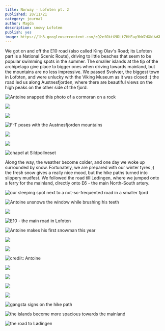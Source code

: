 ```yaml
---
title: Norway - Lofoten pt. 2
published: 20/11/21
category: journal
author: Magda
description: snowy Lofoten
publish: yes
image: https://lh3.googleusercontent.com/zQ2efOktX9DLtZHHEay3hW7dXkUwKNhjMl-5paBTrB5WxRcel5RY8NsNdzsEpKsTwntZH66V-5jDFkahlqvFM_C9xocIoHROe5j4VzvveviWI-VsCYGZSj8KFjFgaUapqvRFYCup_bP5NawhCRLp_sKwyFKqob2JN4dC1_zQ93JeXtgb5T0hXFO3bVHC2Tvnm_sHdRIqEIY6mTdmmtqqSvzlHzbuaQ_fgjSS4stbMmQHReb1FS9aYhd3aW-xWA2ijS4kD1I6Ava8V8p7Js38u82BfhcKrclmCqARf6QuBd3aJ2Mw1g5qNn3t1__Y933JCZvUqHc3zhgRP6lXzDIAXLGoI5zb4tuIFXAydlsXKgSqB1_XDYI5Tra2DvnIkXA3UHniCdNL1OYJMml62yWdB23aZbEUsUN2VX5MN6YY-eEiOX14wEoYOyFsOzLoLHbHxJu7g37PqaPTq4mk4Sc5rX3wrBTj17W86vSBwsiCfpEfsHSXzKpytipE-BvfJ9b6X_jhuS7NRzsPqcF0maoXB_NHh7ushcmJ8tOY3rwfniP6fyLcJrYWJkx4uHI_Q1L-BramYFzFEa-JVUWw0KvyjKktboN_njr2noaeop9tx5LRK6mU0xEeC8y5h0JH0DxE4ORyGTLzwPRJNnjF7y_vGf0ufxnmgh_E0poPcN83N4MV-hGdKzSGzeMYYSGj-szAJPa631lUv4xad9GrnbRrLTbIqVpSzPQmGiPETiDHtlneL1e10yiGaBQNzhUXsaXhZoJ0_nAUDNNdBd61=w1500-h1000-no
---
```


We got on and off the E10 road (also called King Olav's Road; its Lofoten part is a National Scenic Route), driving to little beaches that seem to be popular swimming spots in the summer. The smaller islands at the tip of the archipelago give place to bigger ones when driving towards mainland, but the mountains are no less impressive. We passed Svolvær, the biggest town in Lofoten, and were unlucky with the Viking Museum as it was closed :( the road led us along Austnesfjorden, where there are beautiful views on the high peaks on the other side of the fjord. 

![Antoine snapped this photo of a cormoran on a rock](https://lh3.googleusercontent.com/0ctlhSOSV_Z8nttTKTBd1y5JETidxPvIYeJO_T6SmnJgbIo2n1SJQMHbkIQ57vZ2cKyh-NI4QSwCDQTiP097AkT7cDNtqeFKIJHCMks1jukgwA5amVhmAuG4kdHHEewtIm-pKHgJ7erMDOJfp9f2GAozJI-y07qF1qlkHp-cR_bETH29hqeEYIX4W2Lr1CRH4CWDjxZE0WCsPyfhZ0E9Tlt3D0RDPjKU3gzwqfQPaXBjiEKput-GQthMJyj0TylCMM9lfaF2Q7DH4RKWqujGflcx7UOCIhI3V-2HqTqCdRI6-8sUE8Z2ruMx2k81Q8NMHoERu-bu9qZyGWoJUUxscElESP5-tqmqH7qEJQmqlVM_eZqClyGjMZ2rx4JUnKOcS9_mLqANvcWlSVPhMTO0PCY5ZWJ-pdxAMli617Ngxqun1OcR74-UowfFkJMrb4_vHg3oBselq6z-sqjytEapN4OH8px826JyVumibFWlm9AxKhPHCse4BKoCU6RwBSXb3J_ojMQionIa6T3ew38x78KBcH-qmnZxCp7P5asphiLqf8hMTpelaASK_H5Xz9y5d7dFh35o5PHWnvyji-Go1tMZzU4GWc5_jNoroWwAVnCFBROkDk56rCoXU_MuKTE1yBw3XTRKsvnjdCZsFEIznNcLOd2ubcEM4gjJJ0Wy7-jONXN_kR4Xqa20LyC0P-OO_dP_RmGhJX6jvXKDCsnyMm8KyT2RVJGQI-EiVGqeyL5iGloDIf2BnkRJY_yjuGN8hTPztlJngbbsfERv=w1500-h1000-no)

![](https://lh3.googleusercontent.com/rOPzflWZRhk9jrw5JSW9twtPThvRYCphuAFgJ_V9TCQgaO8IffOfHy2JvY3Ml0n4Zk4EDap7dzpm4Qqkw4nlAI_HhZMv5TUq2q19zDlh1YVQakOAbhf1Qjdn2ecXZiC-DdgstbrkrH-dxhNi9NA4vY9_o1wCEeZjP6jwzpYfBKq2JWUAlyq6U3z7qcAM9xy0KKejgkfEGR-avQENxOuG85nK7jzz0VWhb88HSaP6K5a11kHRqZY3hj5W-9w77l9k6OfCpLYR5OHtCJSHlFYEuFjMzIyrxU-ybijJ592_EkJfAHB8S3plKzVP6hou0MwTChEHMK4WYro3S1mP-mR-4VfFGNoJTyP8lAzjy94AqbPoWsNx4v2O5-67qB1vD1YQCmgiuJqwvalugysXAk6uMFpTLhwtjGZuRgbMTqrLxJsOzg2-vw1wZzYQWm21aULsTAafYeHQdATCDLzOs-xLDajKx4wARI1f4tEwU5wCrOT860mWi9IS8iKRYf1pss_-KIzvuCoi12YR_UBF-r02xSBNsVysPd3JAPgJb5ebNDjeXrYSt2PcU3JJBgnDbApRFvwxSA9ywpnFKqiZTfKkjM6HOJsZrlpaB1G99Kmm8CgG1TREY0AFUwz32rr7qydjgK3ssFxoshv8xT-w8DF8x_HndJU4aJHV2VkGagDTiI4oMYkwHLs2zAN-_1YphKjsrUXNJvsagPH5C3j39Eb2aYDGmBdHgM5jtfnYRHENU4vZEddWO-WyLVL8tOvqKLCIvzrkoFU7Z4hE_TxA=w1500-h1000-no)

![](https://lh3.googleusercontent.com/ScAxU1Bqg65jhPJf1xDBlE4gEEgRWIofoH_sG3HvDnQzqsUcjXImO5qymF4jdR_vpvzgW_OXJzd4Gx9S2ZqKaFQcYZCO_9yHdeaR1Y1DOgnn31sssVTZrjSgKyaDuZFiTsF2aLq3pPFkqgyfY-A1khiWbgQELGj2hO3TBPcTPOZXv_EdL2g1Js4ZErULpxLgc10ve_2dPxa8HtwREy-r-QVwS77vExMVaqEofxuR_0GPKANnZcM9n3FC9IukWR6STA8tPYzg2AVj6m_6Tflj_i2tkIQrObl5HufazDfDIMivUHwuVhJsEgV5Rd1h7d0RIe-di-s0ikyh9hzAhxRVOfR-cH7QoFOoR5SGSFQS_Ir8xybr68Dpn2916NAyRrmRJFRPAN6GpaEe7v8vZsdOVzywrkoFWxkpT4XfG2ABPRfc5khDrWsleixPUfgOSsmJ9CziA3voVU4L1UClLnJO4swnKctamA-zOuX9Us5Ja9SAjWCSb6b1pYokSvTHoZyl9V0s3ZLzqZssR2VRFkpFjnSxmjPIjsGkYkNdAAg00-WQIwl-6vNw-8_YVeVDOGtns0NTIP5QXNl-SGnhWsI2ylMNy2jPeII1HlnH0Nx8XGA3d_3GiW3ZZlQSbYhWDJi-_FBYOa1bYI9lXr1KGJ57nOmqXRgG-zsD7V84BY4Cr62xXCNQAuvYh7hG-rjE2RaVizBxWJHtF60EyeZZC3Sw3XUiteH_P6ImlEEzv5X9IMQRAfQIeNgjsFM5JUJVAjJ2-_odfBXkHhWLI2PO=w1500-h1000-no)

![F-T poses with the Austnesfjorden mountains](https://lh3.googleusercontent.com/fm8V4LjivhNp0d2fjPMdgSx4WyO7wKLv-MAZJ3VDL80hbkOYBgXZCzeKcAdua7K7CaX1LYL1pZNlvkZo8uEOZWYUA8fct5iLc_GkjrzrrjPSId3QgfZ3OxzeIQgyoeNd8i7a5fF98Sy15FbBRL7DNSDr5UCWMLG_ThziWvZ_ih1XcGwYUeUeaq5JHInz_zWExVE6mNtCotgnweYJVi-RDMRDbee4uz4lgiNEazB57au7yiXTxvlhqORsV0aeLxugkN6_oKMLsy9I0-J4-uYTPsVDFNfRQ_1PHEjDIbfndTjcbIsjQlj-GrPg-lk95NTMVHBzNGfqfNDMykNJSsSzieEPUaFrZn7jr1PC58wfZ2sMEjB6A-bCWfncOlBIUayB7VTIz2mkdLra47xxTGM_05xBg41idEdmNLxEZf24PLeZMNYItcg4KjY4cKl7YujR1we3fwZ-xXl-2fAjItd1M8j0dVqsbYXfoG_JP9imwkuI6NSrA-BKP5duZ2mlD4EyvG95OmRGb14gCz8bWqIWSxpOB_KTwqAPkXuUD8XALwHCbgBuDiXAC5PI2eBnqASnC5rsS_Ycsoe5dLg5fi4tAkOjpswIALEeC3bT8mmRJdqREX1TgFjkl76HjRWGF9Hv4x-mE7nBSM0gqNbm4zzWh2KgN4FwqnP5zwXx7Xe5R9JsDljaijebnUd1RdSR1p-PZndYDMPfLFR8cn21Cr8WMfaSx4NJQQRhJ6-OnuO1yF-54N4GpOwsyQq70sB5Vcn6Irt9-DQMFW44H48P=w1500-h1000-no)

![](https://lh3.googleusercontent.com/4BHv7o0ts1-jXT40R_XSft2cnuvzkaGPuprJwAmVpWN8mh8Ez0gE0GlLHZTALu64bm_TzrtmU9alrKXGMyoyvsSwkW_PbZj6xy4FZaZxZxC19_6LsMAI8YDVy7lqWZZNZL70VrOfdEmKRhY4rsmASLJeZ-3ntJW06o0eBk20g-Js8JdQN_Gf2YjLae1TV6FYpYfFWp0RWZ8PkjPRq7x5wADM0qAHB3y-WTPe0arkQf-EQiLUTPChS55rLmy2-wGGfPqj2LViPtadWHW-32q_-ddtDw8UzVD9Vpvm3V4gKM7VtQ4_alg-UljChSECXCdMU2YT69ulQNtVuCN7M9AvdMqbvgfr5Ax2pL_g2RGgX9FnKKhpSF3doSMtb_tnSLpMUzb6L6HhWahupILzNHWoOkffb163loMImAHjxksin5JN1blW-w1iN8YPlRlFWX7fssExgODYWMWHASf25eEAkSXd8-YQ9j3pNQAaP3PPrVO2iUNv7yhwXJ3tAS6TUUlPOxgLXXs8j77Od2tezXuJ6bH-ompbhLwUOfMDbLxIL5-ahSWMEoxc4iG748gfULLKfST65e25YttHG3Dlu7s0loivQV-aWMq6CsnyEAV4eZzFAmq6Sg9YsqLC7AE2tGV09Rb2ej5eJUg8DmAvoyBz7hzBr-r5G6mZ1yQ0Fk_GvPGL9p7Ydey5-f3y_SyIed4XjApzv-vuxBSNotCxNQlIAdo0nROYqYhXj15Phrk2iSSiL_Zots4GybOgyVDdQ1M10W44iDWH50ywcKNk=w1500-h1000-no)

![](https://lh3.googleusercontent.com/tVZbN5LLR6GzRl9VWmJY2p0nDH5Da4SH-eJaIFRClLN9_nmJruqFIVzEW0cU-lCF3yNti7xelHekkU4bKMg7ffV1TwjYgs9h4oEgV5sjCjg2lbdDfWRI5D7M6fm1aW07piMKUvlEZcTLux__jmw1rnxoPEpkcZxyjLfB7KSJvmszOAPBks0T6yckG3JtP9GUNxOF2OJQ8zoO8dNTOBKN2OqzzLyjnT-8NfoZ7jP4dQg65oPBdmx7oWu7a8vXDdZMOO9X5eKpFetfw6wpQFsww2CAaiE20X7fV0JlpSrzBfZl57pH268ZEFGFOrDCMhdha-JUshXnfsQuOGYqOHpnSCt4TO9WycfpwuKbNhld0rB_c5nBbwLpLfTi6x-RoQCu_LydBOmqzBVvJ6l2f1tJpDf1YcN3gQTyD5SY5N65byWsfQy6-jpNSojXkzWu7QYxJvk7DZ9tZlyUdSWMn6zeDhtaN4N7zbbM3tP5ezI4fQCCZNK1pkC0TTHmBQyMEsDfPvYS03_FSh8rdy3XRuwi9MOEGiqgVD8zvbPJe61o1LoimcjxyQVUe451CDI3XOcWLcaj2jLyeECHp6I2QZeHIvylP6MhyMAtFeQ7tGhGIq0y2X2YGDGrfn7G_BMgHxCEF6chCfVXhSolaYZ_vmKupqEY0SZxybFOzeKj6Vu533VMXKgD7sQTWhEaz7ZWsgFSuYnLgVqr5JDt55a1IT6juCZ8_hEKzdcPBN4nh5xItSYFTjaMogv1FQ6wMCAOcAUc2yBlx45qmtz21Ktp=w1500-h1000-no)

![chapel at Sildpollneset](https://lh3.googleusercontent.com/DSlhn9ZODqakpQeFmw8x9e6ZNciAWFPvpQV0eN7OUwynvvyKFoXCofD50IbC1VnDjGL4tb1TU6UYeH1Mzwf7zXiQBNXE5QgXfY0tQjshyZYH3L_GSn06s1CTf5sgBKj4TQSjWj1-qFP9ej-YRYN1ddj_LOt6ZyZkEgWD4RRemgHBLcr9FPIsrwMlMYHHOsZW9XEnDG1mRc12VJ_J7cjV263bS5mHlBema6xy-kEEDOEbXQSAXR3rL2fsftSz7R7QWW4hbumTj1UyBUPcCf5Wpu55LzXBe29n-S9IX_iUYdHM6TicCwYLfz_a4mqlJDwuZkKzd9ZlKR6RLtNyt33pIWQkdK4LrHuYHfuapUa6-3BfUkTRuUJ8CceWC5TwJ3H-8PQAPdzdCj_GS2WXgL1Sl7VioeqPHBHdk1cGUFkOODAaLWzn38NwhFD72-bWjBj4BTT9AQoi6lGQsWmR5_xpSvpommEhR1yDJBBNF707y7nphlC8r7n66Pv45IaeCXbv030jbh6YbSSLk3BCCKYgQBeg69fjbPgrjFz6exVzZ3PuIn5D30ZXlpBYm2IKhsUQVG_c6LJuYsOoyErc3B2pX3-PmLcG8XltL65yxsUdO6a1uPUuUtUaZ1Hb5-TPO0gG8fuXwjXfYZkupTxQ9PcihOdd_7r60nslzjHr3-4MS7CzxiPv7vnPuETkf2QjFx3r5NC2ea-87ZmGnF9m4aDaCqBkroS1SEmSTlPcrccoC4nCO0SSZ3R5fDHcBEXhbgVpjdJqbSFv_7jkIZNy=w6000-h4000-no)

Along the way, the weather become colder, and one day we woke up surrounded by snow. Fortunately, we are prepared with our winter tyres ;) the fresh snow gives a really nice mood, but the hike paths turned into slippery mudfest. We followed the road till Lødingen, where we jumped onto a ferry for the mainland, directly onto E6 - the main North-South artery.

![our sleeping spot next to a not-so-frequented road in a smaller fjord](https://lh3.googleusercontent.com/hapyMExiQUNo_e3azlmXxXgZqiQNCAwZQ62ILUbefNlR3kcukiENFMhTunsQIrJOe4Fuzmx1Bl0n4wrN6GQCjy2GMaX4BmGW9abFNurKLPuXyCw7BlJf-BLiHuP5dMxnA30WGwyIrX-EUye3Hn7Z7R4dqaCO1I82WNZCccjHf57jVsiftHzsKJJK-GKMxXKjtGf0F8Y0INbB3wW7dWbIgze5faVmnJe-OducaTG-196owHFRSF0Suxdoim85gYRdCa_CWwpxFpzsLx-3zyazNIyVZL792WhSqoJI60gyjBR13RUxkNlQUhxDwxwYiyuz2a60BRWNScRztSDGBnOXzQQhIL2eYRdzbURnkS5z1B3hnQywJQpXIOwQDfh7hbYbLugHXZ0kSYwnlCpqGsB99TvEEIcVEi-ySkcVsMiNAApG5BtOWO5l2227yxTocwpKFxYZsUsNJ_ywZxbqIJe_sM6Y_axa0aejj3vLKoD7m_oyAkdPUDZG1Cd9kbfRIi9McsNx6YvWLkWukfU-c34e78GjSVMfoci4KNPuxbjWMC-m659pxAIuRcQp5pofnnxxqBQfpd4YCyQvtIvffAuHVe3l8hKfjFXxmMDnUiL95jmhJ3RGgL4fsA-T-xf3fyDS6PBiR5lvWiRjY0CluXCw_Yhex8pZC3eIMyON3kvfkblb3bnc0pl6RqPNUsdeXrpTXdcl0FscNcF2JwwluM0ZMVdq93JDedzSwzsh8ng3FV7M1l3iM16BgBHQNqk93y1Iml_MZY7WW80PL0M5=w1500-h1000-no)

![Antoine unsnows the window while brushing his teeth](https://lh3.googleusercontent.com/jzeQubCaEzuY0ErqH4qXGF-sL4xCS7aLd2lIA1fSQK8OtMBzEjJJLY2dQcpDSRwFdv7suqn7pGkZGirK-EXfagjfnglRmionLjqPE8Pn2K99_B3vhjd57I9q4YrpgOE5hw5ayDWWrWqrgR4B4H3Jf7eM2hLpAs1oHZrbsxrA5tXK4o6fb5xa_ZsS_j3OtooUYoVv34e-ZBhEt2j4kFRYmu9oqZpDgUncZIaKXOeDT5wNqQjiR8xbfiniJcZ_Rs0AhW6A6X7a_XF456U3t5Q85mCTBC1x1JsPCx6VtXSubjSiuOGzLVvsChdytNCkihAw4Axi29mMs6T4JfFONfRtjUBDDXbp09J5R-xiySmOh4VRtoEL7pok3q-s93uJ2bKUr6ZCKLh8ZNd2_g3RiSVFil38uG7uZmEqbRlhKl_xWA9l8AU23p8FcZ9SmPxjAklNcin_GbpPgfsnT0trTTWOMPA7h0yVfF2lzm6gfur3F5UbDLJaKqIMsGq9IlKS9iAYsUjRL-RA1V7PsZN07CJ6V3bpp9_n2Hp-vMAvhaYYrPydNfx2w7wKqGmh-uQ_lckVt_KCaNQAkhF_l_BXtsKvToFrihIHZM82GXgbLD2Os_NyHaUNT_NtObxdqSZesk4ovoiFMaxSyCrCIjZKPwZc-BlJEK6xHYiNnZ53ocGHTkn__BdDdPyMIOVPPzk9BMbkk2Ue70NgXi_o2MYsB6CAb-W7vREqrMvV4ECMGH0Shkws06b9q03gYYoxBPXvkL4MpywCJl7KEXE0LsAT=w1500-h1000-no)

![](https://lh3.googleusercontent.com/tMDImHlT6vfsH0Rz1w0LaImiUyLCTFuaAwbhoBnJW1-aCXIV-cKdK3auoi1-g7F9ajMLQJzg1wC0ZjqNG8LufAorkolfT4EffRvEf2pmJY1QQW4ge51SKvSfAgH4I5BqywsKGS_fx_Lx2cbv3ZlUzuNAiOpVmRND3NJ18OIQnr8lNYrU-h7yBrtOeJ_sF9H3DLaa4vohBa46F3i49TL5lB-5ztKiXoNt2sruno47LFi8SviQ0vDh6bHmo8V5D6TJ9pUrGi7EMc0_308TcENf7IqOzv_S2_xl64OcTpSKocmnGAYUF1iU2t91r1yhseSFgrM9NhW8RIomZfRh3zRNvehujk3NjRue_K16u6iiXAS9SaqLjDqqr75rYS20x6-h9XhDS0-0-ln8B2MNrix4WSezADiEh7U54xNPx05fh3AaxOZXHRR9YG0rTUEEmKB3tFcsuxTML_Cr_LAtPyFzTRp2MoEvlYtcvThF5AtJoCaxP7bxXl04NJPXXaC4Qb5NF7Qi8701CusK-d8-WbpspH766edbR2VfsNgnAhTlCeUxaeQTAmwX9OI1DIKd621SEATpuOu7QGaSO3l5S5tsYBx0AQGzL5pGq1ppiu5WZreZn3lcnlKMGeFA4q6raYxdZVcgtX2Zi-O0MJTbsWcjb_CVMHszocJTE_y-xf_wlDJ1JioyZYockeLsdlQj63c7zjByXw2y27O1P12oBVgcDKADC9OwBZj-KszJKdMeGIN3seVDHGqb32RJ88qjYn3Qc-PqhtcD13ztdpx9=w1500-h1000-no)

![E10 - the main road in Lofoten](https://lh3.googleusercontent.com/zQ2efOktX9DLtZHHEay3hW7dXkUwKNhjMl-5paBTrB5WxRcel5RY8NsNdzsEpKsTwntZH66V-5jDFkahlqvFM_C9xocIoHROe5j4VzvveviWI-VsCYGZSj8KFjFgaUapqvRFYCup_bP5NawhCRLp_sKwyFKqob2JN4dC1_zQ93JeXtgb5T0hXFO3bVHC2Tvnm_sHdRIqEIY6mTdmmtqqSvzlHzbuaQ_fgjSS4stbMmQHReb1FS9aYhd3aW-xWA2ijS4kD1I6Ava8V8p7Js38u82BfhcKrclmCqARf6QuBd3aJ2Mw1g5qNn3t1__Y933JCZvUqHc3zhgRP6lXzDIAXLGoI5zb4tuIFXAydlsXKgSqB1_XDYI5Tra2DvnIkXA3UHniCdNL1OYJMml62yWdB23aZbEUsUN2VX5MN6YY-eEiOX14wEoYOyFsOzLoLHbHxJu7g37PqaPTq4mk4Sc5rX3wrBTj17W86vSBwsiCfpEfsHSXzKpytipE-BvfJ9b6X_jhuS7NRzsPqcF0maoXB_NHh7ushcmJ8tOY3rwfniP6fyLcJrYWJkx4uHI_Q1L-BramYFzFEa-JVUWw0KvyjKktboN_njr2noaeop9tx5LRK6mU0xEeC8y5h0JH0DxE4ORyGTLzwPRJNnjF7y_vGf0ufxnmgh_E0poPcN83N4MV-hGdKzSGzeMYYSGj-szAJPa631lUv4xad9GrnbRrLTbIqVpSzPQmGiPETiDHtlneL1e10yiGaBQNzhUXsaXhZoJ0_nAUDNNdBd61=w1500-h1000-no)

![Antoine makes his first snowman this year](https://lh3.googleusercontent.com/0d__uq_bul0-Ef1lH1s3GZbCnXpK9aarphsYE8wmJ2tIKooi0bAIt7XmC364KFsywRz0_EyysL2CurzfUQiwPInSH6pCu8OPqhYoBKPqEhppEGZNEMJijZ8lcFLQNWF1ug-s9e1BrwNj3MnU_01En6QtOY_7uL3UKsQVlUGtro5j42WmzrsMC2n3XjjBe39Yv8n3rh4f2U99hvQfKjoQ0jQBwjYxFiZaC-hMTSo8FAYq282DdMYztXOp_I84N9DIyZJLa1RTN-PhZWRuWIfFmRLkGuqYGrL6OcLJzzB2mSa5KzxZ276BXneh_qjWJ0IcBmV8O6eFRJzWc1IulB82RQszrf8Zw2XYuXytEdeeSwJfSoDDLsrwwQQ5ckgcqjftC3YAj7LEIH8VlDGhfAsTdtJCBx1Co8zibSMoCQRx-OzhVqfWqP59K9glKgHZmTKltq6XWB_zDi9kzU7FNzOWEcHcx7TAraaqqmze2atkEFUj_H2nzdR7cWPJJZDHUP3zMmV2-s3Dw494aygUssliVGMfm1_5AcgvIcCeHmsyuhFEfyi1OXbMEDAXUZ0qUzSVMmi_gl5Ri7Oa-e1PPTln3xiVr0YBq9pMek3f2UEIuZnEUn3VXyFX4QtsXe4ShLOaNgpk9DtTa_Jm7dzy6d0jDDF_VXbB0aJBPygFoPxLXtBH3VMv73WE3qKdeNZgVSG-rvg886STFHc3TLZBCRnBuSWhMvo3sijKQcUK8eEgNs3T-YWtOwAYD7_AcVl9a6XbimWdfvB9T_K9fjGJ=w1500-h1000-no)

![](https://lh3.googleusercontent.com/fKZyhAD54926ba8JnNsLYfkKSOfm5sw-Te22GQcyBBpJRHm1JYBGGt6cXVDaMW9GTcEIftslNAGUlufbaD5PYS6OliKZQ9iCDEdZkfY7Mp7PqeVxNm0wU8DM0GlsnQC0iJOagEYKTZlq_7DLCORnfrNKhr6xXldTdISz6DqeDu0rYw36D74zA6Ol8MXkxBBXVNNWeYs-VY9Fpj0ZUW9Y6szB88jVcBl_kWgtvfYoMOFLY-ajShTj5OLOpLw9uhnmdzkgkiabKZ-M9d8YmGoRTmvw5ej9GbkjA0bfsTdAXn88Ysj6KY6pVYkh8gtdZbQ0t0cwSnj7jnoYNc2J5m8_MwWjEN9-K_A8Oe5xUSwzDO2ltcyA7iKdYOD3Qc8TZSwUYTtpRv1vp_v87jSuJwcWiCzUGADeDPPAS5hxLp3sgZLT8NuFqDP0aNqBy-UL4lzfN39XsjVIoXhTQKQQi77iuFIQXGHFtIvbJ5ZhISfZ-ZYXMKc-VbK0e-q_Yaem_EGYxJmVWkIEId13uaPbxcdoBCr-gwhrmflZ94Z_3ldatAUJxhNhlM1H0Pqp9PVf7pXYr5hOc1d72nKrD3Iuyl3eaKSNHJwMEsWEWqePFHYjQ5DgPMg2X2VkhB919DPZvZj-tYsIQTQpBNshPO2v8N7o_Na9UQ5hBpJtQapAgPpyiBStyMnfMxrKWQKTiRCQCJsIyvJ5MDV3Z3xU8EOAsp2JyUIpTZgNHEDNrolhb4BRbP06BbeIgZFcVeZhdAxaKseQfyCzgUDZTfOh8-Nf=w1500-h1000-no)

![](https://lh3.googleusercontent.com/iON5r6enyLqwwHNKmP1TO0t4wF3gxsd45GM08uIUWwdeLlbXxD6LD1jLFJ5L76hiLR-G8DiHNqg8Xnzomm_p5JNAbcqQNOmd3EcM9ayUxJt3BkyWUxko9jBjeYUzjt0ed8MwPZWU46vqtFYyJXOA5TZ9ghfwmOdMJgmYQ91IqhixWq7cN1LFp4r4MorzwENVctccvnvb6GSrfuwMyHk8uqYG_mfdj0r7kzZVrCcuH0NqQzXaapgwLMXiR6j73atW5yQ4aocmaliIxJCz6OupF57WEHZHZMyh09j30p7Hd0-w-SCgOQQxzT5tezF2lTuurA-32As0HwqxaEiRuDlwhOroasAbPDIlXaeDQduIYtwsFvv4K-3Duhcr8bS-9ne9M0svVL4q3Z5LgEeHTvoz8aWlcdd9GuoOovp8TFcTnM6cLFX6Bd1TLaYY1uoonpSP9R2oPJLFyyBCUc20f7sbjgyIx3trdmvmSkH9RFh5liKGqMBf4GF8oIdVeOGNjlqnKxceDMxlgf0y-BpBFnC0SKfeP2Gf00vLksBnEaqCJMZzhDrZtHY0w6lQ-VRqp-5Iu5QntVNvJE3vvMcq1nYOytiXxrfiHU-_I49y5AHDqz10lRPmm8qd_4S3442wORGPZdHiwcAsf8-Ltp_BiGniLkNv1dMwNu3YeefzAmmz8FEyuyOSV6YGC1XuiYviFip1SZ25LM2d7iMgbQdUvqQmbMrrKFr68YqYSf9B4W8avsZEeRB5U6IRVMFBnNIq9NeNJujNUHpaC6c1XVqr=w1500-h1000-no)

![crediit: Antoine](https://lh3.googleusercontent.com/ow8Wc_DVPuk8n8SvyOV8h40wStQa8nJNFa53nSZq_QOPHwpowJPG1-s_E9602r37ImpdTXcF3l6hgELXtwgtA3vOuBETSGN1eQ5B-GEJ4wU-SrHEygnpOxW42zejwWC9Yx2FreVNxF3sZYR8K_u3IZ50uUZM1q9wHD9rdolwhSnGzWYXGA0olboHDin7Yf-YhdeDib4AyACj20alNg0ytS1n2G3d2qgktB7NxnDKTZAG-yJDFkIwhvkmXsPDIp9LU8R768ZuyoleKfGJW70yIxqrlkwpodh4-Vc8mZx6WIjKzniaZnrsZMZhVW2VbGeaOkpmQnYA5CapoUND3JTQ5L4j_Btgbf6MNW5Ff52YU4fH8gTXFkQTALwTdT_nN8hlyZIzYr1VhbNHohWDdwZuEtTbTIzg1lWufi8_Ee0hmGYx1ACx-QjQifEukTfx5gbO-AHlDdTcN1oev2kI-vXq3SuOhuCET8SE6n9zCXQgNOUh8qXuGZnnhDNZI1TAHGLBX-S-c_9ga916qmMn86FlYYvxGTsdba68MK0uA15LdRvbfJjvaEB5BRZMtPIwVVfNF0rH02iFCqnLdVCa1zfJ9bXvb3tNT1ncjPg6oQ3nXoCBlTm2o1K844epOtmb3fv8RDOuDtrbj3qa6H6CnvZd3pecN7O8y_O7GDSTB4sjjrkmFluYvOIJjCv-Vcxvug7FIZ4XhEIqR_WSLiE_egb96gshZM_r33SA-epB4CvqEjnXK5pm2UY6Xq--8bXCYlXePmHH8Y7pfSc0krYF=w6000-h4000-no)

![](https://lh3.googleusercontent.com/EQUbjRQMWVVayB5jBNf6GN9EypvnjmaEKT86JUbm13r2ML1Op8z0u4y8bn8sxO3dIIof26-RGgzIpwUMKfSVygpH5tQ5Ik_PMAJOvhDx2qRrCk_fWicFVTD5LXQTrM2N7pbHw3vvu3Dz7ZoFl1bwS5drePaT4u5H9rVnfee69NECDtx5ez13yO-snL7e7xv02UH5WE944GgiXWaiWVm57c7cy3IfqY8BuyRp6ubQJ0LFDSXJdbTVJihCKZidQkA3kek1VaYqzt96qgSTj_JxVi6bahZARbhq9T1fWWcP1LD3a45BaoEQZUOkLvF3E5_aB4It3MMrzvNWiO3v7tvA4AXfkwuFH7vyMYhSMjKkMcV-vHzyOv6kQY7Nix00wdeO7PbG7Xg2_oz-ApzxfV--rMrUznPBbNL2knOwKRbj-lowXbXrC2uZaOGNzsfFmJCEb1tBbPvm0e1JRLIujpAXS47H7Qcp21qfc61JrxHUYkLyl5Et858gnWrXQhcy_tdfokwdcwfszarOZtnCXujSGpEvtEtZJe3le_O22LXUNdFGLHFwKTRPRi26pASJ9e1_aExxPovYzXT1pqrC_qtWEns12z92mbjRLPbkANnychjQ_6L9APVuc4nUBUFySwMlvMYIdAyovpfAWcKzHbxV_XhNYW2s4ba32ikzQ3Lur7_F4VgZhBRVzLJ4UxThnNslRpbzg9ieLSALEFr98HgQeWzNhtagk99F-XA6zLO__EQGfSgMq33z0XjGZIenVLzd64YXm6S9AbiydJ6U=w1500-h1000-no)

![](https://lh3.googleusercontent.com/Fo2wqc7k4gc1WAVVfGqFfCiGFFgITL8ZceCY9MKuOp3HMCZCBGHunpzkWbPu4rUExRO7IWN2XPh-nZxmRVzLoq4HjkISUTKjtbveNsrcSL20aM1XoTYnnbkcphnxR34u-UhQ-KE95y2Z55EZhcpH0Kpq94DZzbjd2Owv3rHNoNa8AVf2RtnYVaguj1vGNOKai184yBFiToWJ6N9pEb34s4hQoFJndMBDMZQEkJC8Vf6K7u8Eh37tCUAUfdEV5hTX_yVbAExKE_-GwO2hx7r1qe8A1PRU8iCwRtK0uI9WDJW8ncJ4BdEZz7IdnfxrFCEbblyZONTWnQNGMVXn2GxCW7MRXMxaOaILZgiNwElcmFRK3Cng9zlIbIAEFux-znYcHkSPFmrJ6W3BnEGndM-5Nq6_oiULyF08WPUfgEJC8HtIdjdRKoGvVplcGNApnPMLRqFQV6cx6_H7dldRt3-iyP3BaVKQOUVmN6x9JScgFbPrT5wV_0as9cJasdcu2RQIrFjOPJnsRw-8ajxG644cl7bdS8k-OJwshSwVSPQ2V9XaaIJ_orx6fZukNtbPmMRJsqlEvHCMIAYioBgG7qTeXSGAMnAKsNC5KKwD6zPT72HXY0-U9-7fVHz-EVbVVMW8FFpy1dlmgC463638_ERSIa3V5CmOlsht1uXfv_z1OBynJA_VyKid3uG4FEYxzGB7xEi1EKznt9xO47t1Df2umtOVmei8SmpWur9_p4570rxFv4vUWikO60-ivAgTkW88eybxPuK8QAYLaA5t=w1500-h1000-no)

![](https://lh3.googleusercontent.com/UyRWJrx_N405FW2Je2yABSkn5jVpfesMM6hN06SyR1Tnj7Bnd3mQFzRFu4DDnPCnp0yoPY_RGBhDn9zfFLdu1z8xxwDel97TccGRBTkSdR6xCoNsS6nI9sk9xwQWcGO76Ra5fMNWkwgOErQN9XPDl8STax2Ce49ArZTJZWrQ4Rv3WrZF7AyaCiwBsErlWJj58uCJKPJ1k8iK08pJQHiW6_ujHqt_sCUKK7tXrJUuYCTfkkSqBBj4Nd8lsgX705P7s0ysTjUU7jKrcWzfNhFn8nrbBs5m1EP3OVzyd975NUDdN2nlVPs0B6CgLzqWkh4zcD3hYZzW6RCzoKf7GV8MWUyBW5S-FiXUQxwXU4whrkTwYWroiWeVJsaNswmP8xOTeKKYPFyb7BlSf1QdENMSngm8ydCLm4CyQRYsbLTVmLSn2GUgGFmOGl2XSn5wBGBw2p50dT6CzNiPh14_uCqaHn13T0j_6SDZqlMGu3xU52W-VGWlQJCkRbsdrg3u51mZy5k92znEIcGnlIGp8r9kY6_GDU0QqutfeY6r3U9jgSBxDzQfCrPmCWLKLKgaDvfzfHIgOaN2ygsuoqnTSZQdwvmEbIjBhy66pVRqh_bk0wvVumhzELDgvRDtlfXJzwm3BK0b3HWCGupb_3phoSGFX11xBS8fomxzLpPRGGB6_CH9eUGH8wWNpSit80NPqqsDz47oGk3ohclWpvqm0swDS4haMBIfmriNkfWVRjVGsYKL0DbLgFDryRiME5tLSNWXIf4jGowu_h-_oOr1=w1500-h1000-no)

![](https://lh3.googleusercontent.com/MhsjaqbNiy_X7Stp5bi7zaX64k7hPpldIVyIMmki9GoAqERM8qOSsQfEUv7UdcSpCI2NdaGrqCnI6jm2uUKe9v8hRqSTZAeZyVzRGqX4TCz0WJ0Kuf2yJM95hOLnxHCUOHMyR-YFTGP294_KdRg4k2OiH9wXqO20TqOtM8EHlNWLUoZSzF5gDHT9yVT3-Zm4T3l5-yWMfz0mP1g-lPYupb_DUCMhTXxM0swuZ5hreHhxQ4SmIkiv6gWv-71NmLo8-tyqyvOJ91NSlzNrPy1QhMViKMRlK8MjdsDhk7PdU-LlkUZQIZmcqSfQLRyM5ih-eyIEmhu-Ff5CAM_lhnvd_Lsm_b_XKKJ9tUZPt8TaoPMubbGwmM-9S0GQ9O4V8IZEhcGlI5rGxTcMHCtXnGDAvH9R4JeBXFKlIEujAvySG9TsOBLCXJFqSoDe-6QrGxBHLHirmgNXZj0X8KHsEWN1K5ezzA0MQ2M1E2nhFfNUNBppttuTnGUitGhfb-ph-nJC_JtIIxjFCWlzCWjzpjiHBZV7y4IuOmxFoM6Z4X55KmBVSUASCr5aCvjC_dSBbych0SthLQwHyvOSyc0Pgtzusmx0GQbaTpXjAsszaBAp4vBKJzCtPj3-ivObJu5Y8fVuNCGIVNBEm5s8hVGIRb4i0cbjlSynlZaat92LlS9V-CePG2eDHhR3Yi6ZET46ucs8IGYD28vy04WbHNAS6QTIdITLj1N2p4P1GJpBI31XGEmqRHYUrTogNUK-e7_4Pw-Ddg4oRdZyTXWCBqmN=w1500-h1000-no)

![gangsta signs on the hike path](https://lh3.googleusercontent.com/xNNFnMIY8p8l_V8soz1CYd1MYjLunoqBDjHO5LOoSEZ8U4aQ6xEduCbVFE1iqBCZ4XItDEz_TR4zHkmnt3E5QfBoUnkRBIoOJ3DO8ixoW9Ek6LlA2t_fj0T0kK87OHaaxaKEybXnwUVAm_U9nvHbh8_5SbaHE4Zct_2SnDpX3BgRZbyd7wcNLsoHh_FtJzhAh7gEBXh2sFKvyK8Ay3NI6WKPJKOs2ITsQwkxOZnZqEW3MzDnP0q4bMaeRQIIe6zhmYGydrvcujVyX1_sz_cq-B-n_ekIw7TOg7QoeA_eFOAJofas3KFcN4U25eAwID0AgSoMs8W3IR7vj-R-VOzaTG0hJ_8s3wWq-f4jpcHz2yu_3NYcq7HhVY_dGz0fTwJ83izQZ8S10xC7JXrGxa_q3q6-Sjl2ACZkz0G6CINNmEI42Jw1KtZLhykLOUhYYLXsNDGyj9qh_kcisM5bx_KDiJUcBzZ2OlP2FCHXHemR1akq8uEWUOA4sTrrLSn45hNzLjNGW9FsKXcoyYx1goL7FYUsuXuFqST5mnp2MhXrGxR-mdeFgdvqrukNCuxtPa_2omLINzQFzOuih_DLhpNNdxz607V3SK7OYukuv9ktB2LDZ4zL903p3Lt5qKEhqaq4wurKWcg8h9TLP0zFJWPdA34bCY36u1ZMLytnPpz-fu_pL8IzPUig5RZXF-gfqF_wIhL8GKG3NfUpaPP4fx_ZkItpGM2teZS1UpcdH4p2ZaiXT-yS9XXq2uYR0G6lXfbzXrtliL1q1RzizKCZ=w1500-h1000-no)

![the islands become more spacious towards the mainland](https://lh3.googleusercontent.com/EHguTMv8RdcIy6DbxPLJlydVhEQAXhYs93v9wEcQkppN3D-QRanue5759EXzVeegfmgFRuLKiITxbSEN7R6228R7CEzY75qot90N4yIMzW5Dpu9-wEeeAHgwacLE3K4WWHPxIZ_CoLu3iJEv8aGJLiprStdcaEOKsLP1viL0hwZlcE0CyCZn3dnKmOYvjVWZaNwq3Wb19RaGMEgLtk3O85d8RJfdroJ2hFqS5wHa03gSs-3XKaiUUhi65ADiEuRFzYi--lxkDA94_2RQD7QO4HKnYo4l9uSoel5PLUi7yLLBRUuoUXzq-ytVAueIS9M4R5pzbnaZNyCruwWtqhkP6qHIKXtyhnwLV51TzEKy1iT3GNoQUmgr0B6vRqTellxFs04voMyX-GwU0KmSKeXtPV2Q3aT6sh6u1wEF_WVIPCnYmojGRSldx4seKQa20uUA9TtU1E00piy2n5mzd1w8riFly1Wb8di94RgoT-iTViSs5ug4U-ssSlasx1-flWN6ciO0PWZ_rQQhUYs1PMna5Fa8l1Nnxg_MuEvru2fG_7y-MPfmwdkKT6FGhbDi-5lfS_-lsAWtksbUs0MfNIkIB-HjD26OTl6OE9gpdeRsz84LrBAnlgA1hbBbBNRA5zToS0qjF9G0x8kZmz2nV4s1ggE64lisJQ3CpP4xRk9b9oaW6PD1PAHEs56DPYl9JShVy5v63Ph2BazPowpHuFMhSAItJPcZfO1ITGvw-k45Al5S7PlGXNQDlaiiZto1hmD7nMManzP0fUR1IMvS=w1500-h1000-no)

![the road to Lødingen](https://lh3.googleusercontent.com/Em9SuKNNo2toXKTMJulZYpE5JtoDTVq4HPQexuyVHDXnvjj79OcZu7aI6y9PNEOKSWmHiyULChKdPSww6r0wM81vpt3UAWPTojq8gYHQ9_kRs8jxJoVSmQQ6pLEjiHn2KFtk8iaB7wQ_N69abXdlDVZGyzqW_jVxhMVEaFVj5eV4IXRReDYXLWBkIaUo6cIBOGgtVdUD8S8CMtHzYIe-s_KwZP05G_6FHw9D-nmXHJ_7I5Uln6dIz7Po-n3lETGfTINsnvpu37IDxJN_bm4dGGvc1qCoalXxl7djYT2GuGOXY4h9LBjw55acN5ysOgd_eE0PgCN-edKM9ez7oO6sx46Cne8ehIgyVE_fiNYXuDoNd9ayPz3bFdaK2MBP51sQC0-LiMhJUhyWz4HBZXbbzlgI4qHPNHYg6V_woqP_yoqwXPkuWbKbITEArVkTY-DwDASjyEP56vGqC-KRrN8MDyYVdWQRhXwTVvqRdrwNslxisv3rxBYp961XSs-CFm1McWbR4JIOI0vOhQI5oHGRLWjbr-8wgz0j94Qg5Rb-R9FCtm40mWy-KUDs7mQkjGUvIwoOmzyKnCCZYRtvWRT0zYI9BZocQJOUzZD5jQ17pBJv1YakHcjb0xWp6HWVw2yPZMfdyCxMB5OPgStdf1MmUG-6zop2Ht7eJxL8A0iivUMc-MsDxcpz1ka1PYyr-d7OA1IZAw4rPGhqKkKxb-QKi6M19hE9HOUoC5V3NqnbxiAS5nqhY848uMy5ecaYYE7Foln3V_5wRbKaXse7=w1500-h1000-no)


